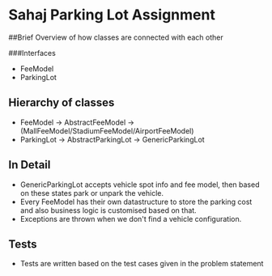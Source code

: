 # Sahaj Parking Lot Assignment

##Brief Overview of how classes are connected with each other


###Interfaces

- FeeModel
- ParkingLot


## Hierarchy of classes
- FeeModel -> AbstractFeeModel -> (MallFeeModel/StadiumFeeModel/AirportFeeModel)
- ParkingLot -> AbstractParkingLot -> GenericParkingLot


## In Detail
- GenericParkingLot accepts vehicle spot info and fee model, then based on these states park or unpark the vehicle.
- Every FeeModel has their own datastructure to store the parking cost and also business logic is customised based on that.
- Exceptions are thrown when we don't find a vehicle configuration.

## Tests
- Tests are written based on the test cases given in the problem statement
                                
